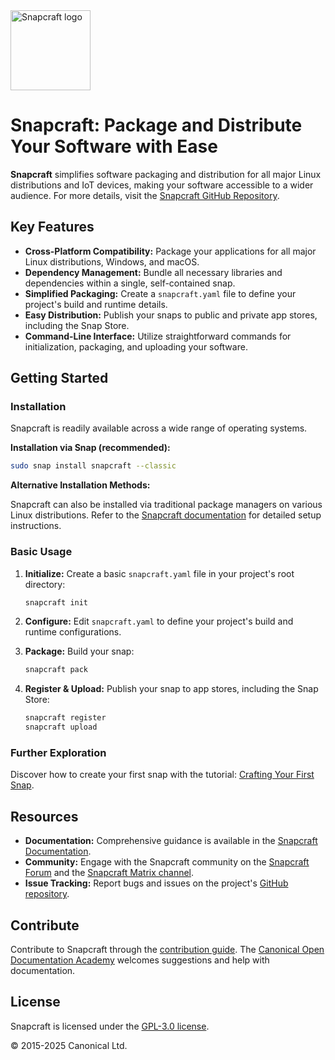 <img src="https://dashboard.snapcraft.io/site_media/appmedia/2018/04/Snapcraft-logo-bird.png" alt="Snapcraft logo" style="height: 128px; display: block">

# Snapcraft: Package and Distribute Your Software with Ease

**Snapcraft** simplifies software packaging and distribution for all major Linux distributions and IoT devices, making your software accessible to a wider audience.  For more details, visit the [Snapcraft GitHub Repository](https://github.com/canonical/snapcraft).

## Key Features

*   **Cross-Platform Compatibility:** Package your applications for all major Linux distributions, Windows, and macOS.
*   **Dependency Management:** Bundle all necessary libraries and dependencies within a single, self-contained snap.
*   **Simplified Packaging:** Create a `snapcraft.yaml` file to define your project's build and runtime details.
*   **Easy Distribution:**  Publish your snaps to public and private app stores, including the Snap Store.
*   **Command-Line Interface:**  Utilize straightforward commands for initialization, packaging, and uploading your software.

## Getting Started

### Installation

Snapcraft is readily available across a wide range of operating systems.

**Installation via Snap (recommended):**

```bash
sudo snap install snapcraft --classic
```

**Alternative Installation Methods:**

Snapcraft can also be installed via traditional package managers on various Linux distributions.  Refer to the [Snapcraft documentation](https://documentation.ubuntu.com/snapcraft/stable/how-to/setup/set-up-snapcraft) for detailed setup instructions.

### Basic Usage

1.  **Initialize:** Create a basic `snapcraft.yaml` file in your project's root directory:

    ```bash
    snapcraft init
    ```

2.  **Configure:**  Edit `snapcraft.yaml` to define your project's build and runtime configurations.

3.  **Package:** Build your snap:

    ```bash
    snapcraft pack
    ```

4.  **Register & Upload:**  Publish your snap to app stores, including the Snap Store:

    ```bash
    snapcraft register
    snapcraft upload
    ```

### Further Exploration

Discover how to create your first snap with the tutorial: [Crafting Your First Snap](https://documentation.ubuntu.com/snapcraft/stable/tutorials/craft-a-snap).

## Resources

*   **Documentation:**  Comprehensive guidance is available in the [Snapcraft Documentation](https://documentation.ubuntu.com/snapcraft/stable).
*   **Community:**  Engage with the Snapcraft community on the [Snapcraft Forum](https://forum.snapcraft.io) and the [Snapcraft Matrix channel](https://matrix.to/#/#snapcraft:ubuntu.com).
*   **Issue Tracking:** Report bugs and issues on the project's [GitHub repository](https://github.com/canonical/snapcraft/issues).

## Contribute

Contribute to Snapcraft through the [contribution guide](CONTRIBUTING.md). The [Canonical Open Documentation Academy](https://github.com/canonical/open-documentation-academy) welcomes suggestions and help with documentation.

## License

Snapcraft is licensed under the [GPL-3.0 license](LICENSE).

© 2015-2025 Canonical Ltd.